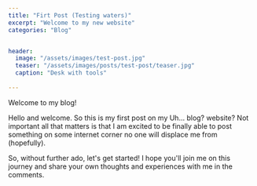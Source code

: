 ```yaml
---
title: "Firt Post (Testing waters)"
excerpt: "Welcome to my new website"
categories: "Blog"


header:
  image: "/assets/images/test-post.jpg"
  teaser: "/assets/images/posts/test-post/teaser.jpg"
  caption: "Desk with tools"
  
---
```

Welcome to my blog!

Hello and welcome. So this is my first post on my Uh... blog? website?
Not important all that matters is that I am excited to be finally able to post something on some internet corner no one will displace me from (hopefully).

So, without further ado, let's get started! I hope you'll join me on this journey and share your own thoughts and experiences with me in the comments.
